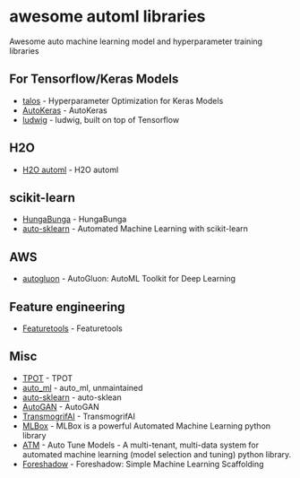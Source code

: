 # awesome automl libraries
Awesome auto machine learning model and hyperparameter training libraries

## For Tensorflow/Keras Models
- [talos](https://github.com/autonomio/talos) - Hyperparameter Optimization for Keras Models
- [AutoKeras](https://autokeras.com) - AutoKeras
- [ludwig](https://github.com/uber/ludwig) - ludwig, built on top of Tensorflow

## H2O
- [H2O automl](http://docs.h2o.ai/h2o/latest-stable/h2o-docs/automl.html) - H2O automl 

## scikit-learn
- [HungaBunga](https://github.com/ypeleg/HungaBunga) - HungaBunga
- [auto-sklearn](https://github.com/automl/auto-sklearn) - Automated Machine Learning with scikit-learn

## AWS
- [autogluon](https://github.com/awslabs/autogluon) - AutoGluon: AutoML Toolkit for Deep Learning

## Feature engineering
- [Featuretools](https://www.featuretools.com/) - Featuretools

## Misc
- [TPOT](https://github.com/EpistasisLab/tpot) - TPOT
- [auto_ml](https://github.com/ClimbsRocks/auto_ml) - auto_ml, unmaintained
- [auto-sklearn](https://github.com/automl/auto-sklearn) - auto-sklean
- [AutoGAN](https://github.com/TAMU-VITA/AutoGAN) - AutoGAN
- [TransmogrifAI](https://github.com/salesforce/TransmogrifAI) - TransmogrifAI
- [MLBox](https://github.com/AxeldeRomblay/MLBox) - MLBox is a powerful Automated Machine Learning python library
- [ATM](https://github.com/HDI-Project/ATM) - Auto Tune Models - A multi-tenant, multi-data system for automated machine learning (model selection and tuning) python library.
- [Foreshadow](https://github.com/georgianpartners/foreshadow) - Foreshadow: Simple Machine Learning Scaffolding

